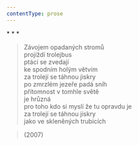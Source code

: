 ```yaml
---
contentType: prose
---
```


\* \* \*

> Závojem opadaných stromů  
> projíždí trolejbus  
> ptáci se zvedají  
> ke spodním holým větvím  
> za trolejí se táhnou jiskry  
> po zmrzlém jezeře padá sníh  
> přítomnost v tomhle světě  
> je hrůzná  
> pro toho kdo si myslí že tu opravdu je  
> za trolejí se táhnou jiskry  
> jako ve skleněných trubicích

> (2007)

